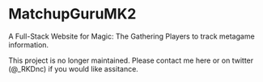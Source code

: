 # MatchupGuruMK2
A Full-Stack Website for Magic: The Gathering Players to track metagame information.

This project is no longer maintained. Please contact me here or on twitter (@_RKDnc) if you would like assitance.
